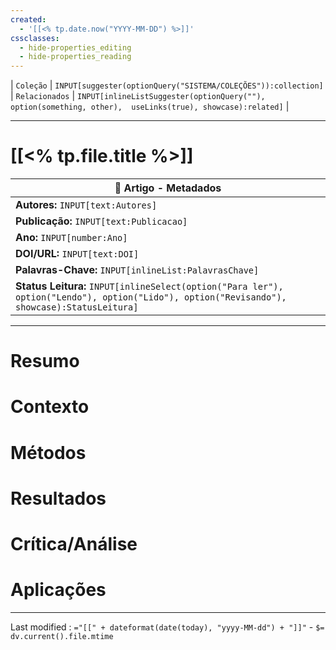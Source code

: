 ```yaml
---
created:
  - '[[<% tp.date.now("YYYY-MM-DD") %>]]'
cssclasses:
  - hide-properties_editing
  - hide-properties_reading
---
```

| `Coleção` | `INPUT[suggester(optionQuery("SISTEMA/COLEÇÕES")):collection]`   | `Relacionados` | `INPUT[inlineListSuggester(optionQuery(""), option(something, other),  useLinks(true), showcase):related]`  |

---
# [[<% tp.file.title %>]] 

|📄 **Artigo - Metadados**|
|---|
|**Autores:** `INPUT[text:Autores]`|
|**Publicação:** `INPUT[text:Publicacao]`|
|**Ano:** `INPUT[number:Ano]`|
|**DOI/URL:** `INPUT[text:DOI]`|
|**Palavras-Chave:** `INPUT[inlineList:PalavrasChave]`|
|**Status Leitura:** `INPUT[inlineSelect(option("Para ler"), option("Lendo"), option("Lido"), option("Revisando"), showcase):StatusLeitura]`|


---

# Resumo

# Contexto

# Métodos

# Resultados

# Crítica/Análise

# Aplicações

---

Last modified :   `="[[" + dateformat(date(today), "yyyy-MM-dd") + "]]"` - `$= dv.current().file.mtime`